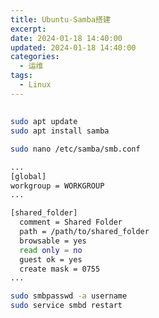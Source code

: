 ```yaml
---
title: Ubuntu-Samba搭建
excerpt: 
date: 2024-01-18 14:40:00
updated: 2024-01-18 14:40:00
categories:
  - 运维
tags:
  - Linux
---
```


## 

```bash
sudo apt update
sudo apt install samba
```

```bash
sudo nano /etc/samba/smb.conf
```

```bash
...
[global]
workgroup = WORKGROUP
...

[shared_folder]
  comment = Shared Folder
  path = /path/to/shared_folder
  browsable = yes
  read only = no
  guest ok = yes
  create mask = 0755
...
```

```bash
sudo smbpasswd -a username
sudo service smbd restart
```